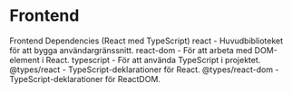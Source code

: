 # Frontend

Frontend Dependencies (React med TypeScript)
react - Huvudbiblioteket för att bygga användargränssnitt.
react-dom - För att arbeta med DOM-element i React.
typescript - För att använda TypeScript i projektet.
@types/react - TypeScript-deklarationer för React.
@types/react-dom - TypeScript-deklarationer för ReactDOM.
